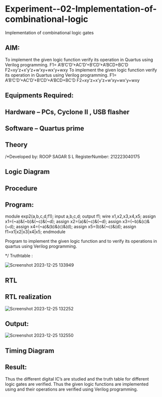 # Experiment--02-Implementation-of-combinational-logic
Implementation of combinational logic gates
 
## AIM:
To implement the given logic function verify its operation in Quartus using Verilog programming. F1= A’B’C’D’+AC’D’+B’CD’+A’BCD+BC’D F2=xy’z+x’y’z+w’xy+wx’y+wxy
To implement the given logic function verify its operation in Quartus using Verilog programming.
 F1= A’B’C’D’+AC’D’+B’CD’+A’BCD+BC’D
F2=xy’z+x’y’z+w’xy+wx’y+wxy
 
 
 
## Equipments Required:
## Hardware – PCs, Cyclone II , USB flasher
## Software – Quartus prime


## Theory
 
/*Developed by: ROOP SAGAR S L
RegisterNumber:  212223040175

## Logic Diagram
## Procedure
## Program:

module exp2(a,b,c,d,f1);
input a,b,c,d;
output f1;
wire x1,x2,x3,x4,x5;
assign x1=(~a)&(~b)&(~c)&(~d);
assign x2=(a)&(~c)&(~d);
assign x3=(~b)&(c)&(~d);
assign x4=(~a)&(b)&(c)&(d);
assign x5=(b)&(~c)&(d);
assign f1=x1|x2|x3|x4|x5;
endmodule

Program to implement the given logic function and to verify its operations in quartus using Verilog programming.

*/
Truthtable :

![Screenshot 2023-12-25 133949](https://github.com/Roopsagar23001830/Experiment--02-Implementation-of-combinational-logic-/assets/145972515/87b6ab2a-0204-4d5f-9834-dc70ae7a4916)

## RTL
## RTL realization

![Screenshot 2023-12-25 132252](https://github.com/Roopsagar23001830/Experiment--02-Implementation-of-combinational-logic-/assets/145972515/7186a427-735a-43c6-95c9-dd3640fce2d6)

## Output:

![Screenshot 2023-12-25 132550](https://github.com/Roopsagar23001830/Experiment--02-Implementation-of-combinational-logic-/assets/145972515/ae2b98ab-31d0-4e7c-b797-b14574cde812)

## Timing Diagram
## Result:
Thus the different digital IC’s are studied and the truth table for different logic gates are verified.
Thus the given logic functions are implemented using  and their operations are verified using Verilog programming.
